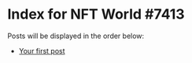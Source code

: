 # Index for NFT World #7413
Posts will be displayed in the order below:

- [Your first post](./001-first.md)

